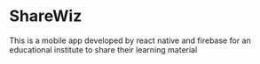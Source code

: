 # ShareWiz
This is a mobile app developed by react native and firebase for an educational institute to share their learning material
